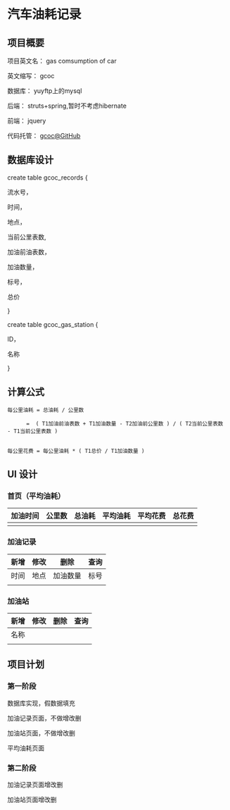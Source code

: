 # 汽车油耗记录

## 项目概要

项目英文名： gas comsumption of car

英文缩写： gcoc

数据库： yuyftp上的mysql

后端： struts+spring,暂时不考虑hibernate

前端： jquery

代码托管： [gcoc@GitHub](https://github.com/ityuhui/gcoc)

## 数据库设计

create table gcoc_records {

流水号，
	
时间，

地点，

当前公里表数,

加油前油表数，

加油数量，

标号，

总价

}

create table gcoc_gas_station {

ID，

名称

}


## 计算公式

	每公里油耗 = 总油耗 / 公里数

          =  ( T1加油前油表数 + T1加油数量 - T2加油前公里数 ) / ( T2当前公里表数 - T1当前公里表数 ) 


	每公里花费 = 每公里油耗 * ( T1总价 / T1加油数量 )


## UI 设计

### 首页（平均油耗）

| 加油时间 | 公里数 | 总油耗 | 平均油耗 | 平均花费 | 总花费 |
|----------|-------|-------|----------|----------|--------|
|          |       |       |          |          |        |

### 加油记录
| 新增 | 修改 | 删除 | 查询 |
|------|-----|------|------|
| 时间 | 地点 | 加油数量 | 标号 | 总价 |
|      |      |         |      |      |

### 加油站
| 新增 | 修改 | 删除 | 查询 |
|------|------|-----|------|
|名称  |
|      |

## 项目计划

### 第一阶段

数据库实现，假数据填充

加油记录页面，不做增改删

加油站页面，不做增改删

平均油耗页面

### 第二阶段

加油记录页面增改删

加油站页面增改删


